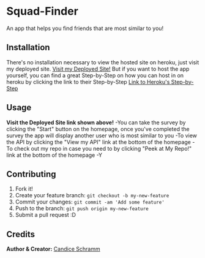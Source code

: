 # Squad-Finder

An app that helps you find friends that are most similar to you!

## Installation
There's no installation necessary to view the hosted site on heroku, just visit my deployed site.
[Visit my Deployed Site!](https://dry-forest-77032.herokuapp.com/)
But if you want to host the app yourself, you can find a great Step-by-Step on how you can host in on heroku by clicking the link to their Step-by-Step
[Link to Heroku's Step-by-Step](https://devcenter.heroku.com/articles/deploying-nodejs)

## Usage

**Visit the Deployed Site link shown above!**
-You can take the survey by clicking the "Start" button on the homepage, once you've completed the survey the app will display another user who is most similar to you
-To view the API by clicking the "View my API" link at the bottom of the homepage
-To check out my repo in case you need to by clicking "Peek at My Repo!" link at the bottom of the homepage
-Y

## Contributing

1. Fork it!
2. Create your feature branch: `git checkout -b my-new-feature`
3. Commit your changes: `git commit -am 'Add some feature'`
4. Push to the branch: `git push origin my-new-feature`
5. Submit a pull request :D


## Credits
**Author & Creator:**
[Candice Schramm](https://github.com/CandiceSchramm)
